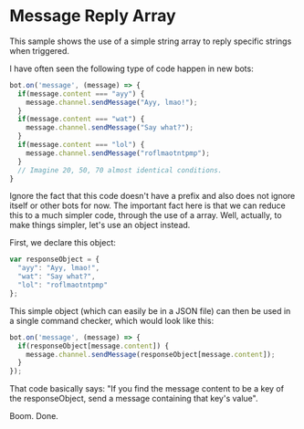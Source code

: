 # Message Reply Array

This sample shows the use of a simple string array to reply specific strings when triggered. 

I have often seen the following type of code happen in new bots:

```js
bot.on('message', (message) => {
  if(message.content === "ayy") {
    message.channel.sendMessage("Ayy, lmao!");
  }
  if(message.content === "wat") {
    message.channel.sendMessage("Say what?");
  }
  if(message.content === "lol") {
    message.channel.sendMessage("roflmaotntpmp");
  }
  // Imagine 20, 50, 70 almost identical conditions.
}
```

Ignore the fact that this code doesn't have a prefix and also does not ignore itself or other bots for now. The important fact here is that we can reduce this to a much simpler code, through the use of a array. Well, actually, to make things simpler, let's use an object instead.

First, we declare this object:

```js
var responseObject = {
  "ayy": "Ayy, lmao!",
  "wat": "Say what?",
  "lol": "roflmaotntpmp"
};
```

This simple object (which can easily be in a JSON file) can then be used in a single command checker, which would look like this:

```js
bot.on('message', (message) => {
  if(responseObject[message.content]) {
    message.channel.sendMessage(responseObject[message.content]);
  }
});
```

That code basically says: "If you find the message content to be a key of the responseObject, send a message containing that key's value".

Boom. Done.
